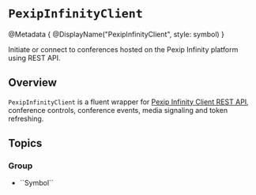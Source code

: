 # ``PexipInfinityClient``

@Metadata {
    @DisplayName("PexipInfinityClient", style: symbol)
}

Initiate or connect to conferences hosted on the Pexip Infinity platform using REST API.

## Overview

``PexipInfinityClient`` is a fluent wrapper for [Pexip Infinity Client REST API](https://docs.pexip.com/api_client/api_rest.htm), conference controls, conference events, media signaling and token refreshing.

## Topics

### <!--@START_MENU_TOKEN@-->Group<!--@END_MENU_TOKEN@-->

- <!--@START_MENU_TOKEN@-->``Symbol``<!--@END_MENU_TOKEN@-->
